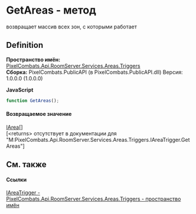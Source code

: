 # GetAreas - метод


возвращает массив всех зон, с которыми работает



## Definition
**Пространство имён:** <a href="4f427198-2b1e-a053-5a6c-40f068fcb995">PixelCombats.Api.RoomServer.Services.Areas.Triggers</a>  
**Сборка:** PixelCombats.PublicAPI (в PixelCombats.PublicAPI.dll) Версия: 1.0.0.0 (1.0.0.0)

**JavaScript**
``` JavaScript
function GetAreas();
```



#### Возвращаемое значение
<a href="751e2240-cdf8-62a5-f071-0b54a73d2b57">IArea</a>[]  
\[&lt;returns&gt; отсутствует в документации для "M:PixelCombats.Api.RoomServer.Services.Areas.Triggers.IAreaTrigger.GetAreas"\]

## См. также


#### Ссылки
<a href="b0ea3d3a-a4ab-fda0-8ac2-b469dd6b3d8f">IAreaTrigger - </a>  
<a href="4f427198-2b1e-a053-5a6c-40f068fcb995">PixelCombats.Api.RoomServer.Services.Areas.Triggers - пространство имён</a>  
